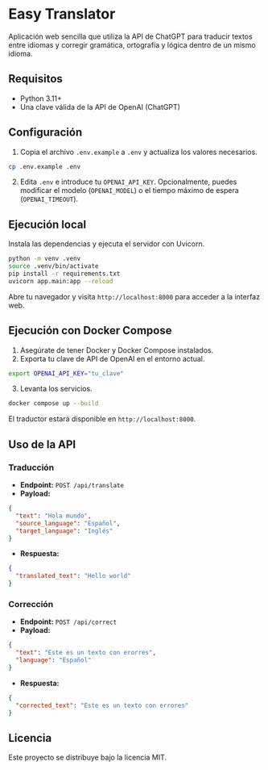 # Easy Translator

Aplicación web sencilla que utiliza la API de ChatGPT para traducir textos entre idiomas y corregir gramática, ortografía y lógica dentro de un mismo idioma.

## Requisitos

- Python 3.11+
- Una clave válida de la API de OpenAI (ChatGPT)

## Configuración

1. Copia el archivo `.env.example` a `.env` y actualiza los valores necesarios.

```bash
cp .env.example .env
```

2. Edita `.env` e introduce tu `OPENAI_API_KEY`. Opcionalmente, puedes modificar el modelo (`OPENAI_MODEL`) o el tiempo máximo de espera (`OPENAI_TIMEOUT`).

## Ejecución local

Instala las dependencias y ejecuta el servidor con Uvicorn.

```bash
python -m venv .venv
source .venv/bin/activate
pip install -r requirements.txt
uvicorn app.main:app --reload
```

Abre tu navegador y visita `http://localhost:8000` para acceder a la interfaz web.

## Ejecución con Docker Compose

1. Asegúrate de tener Docker y Docker Compose instalados.
2. Exporta tu clave de API de OpenAI en el entorno actual.

```bash
export OPENAI_API_KEY="tu_clave"
```

3. Levanta los servicios.

```bash
docker compose up --build
```

El traductor estará disponible en `http://localhost:8000`.

## Uso de la API

### Traducción

- **Endpoint:** `POST /api/translate`
- **Payload:**

```json
{
  "text": "Hola mundo",
  "source_language": "Español",
  "target_language": "Inglés"
}
```

- **Respuesta:**

```json
{
  "translated_text": "Hello world"
}
```

### Corrección

- **Endpoint:** `POST /api/correct`
- **Payload:**

```json
{
  "text": "Este es un texto con erorres",
  "language": "Español"
}
```

- **Respuesta:**

```json
{
  "corrected_text": "Este es un texto con errores"
}
```

## Licencia

Este proyecto se distribuye bajo la licencia MIT.
